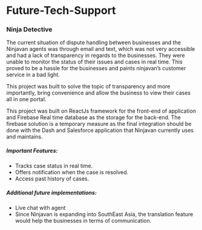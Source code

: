 # Future-Tech-Support

### Ninja Detective


The current situation of dispute handling between businesses and  the Ninjavan agents was through email and text, which was not very accessible and had a lack of transparency in regards to the businesses. They were unable to monitor the status of their issues and cases in real time. This proved to be a hassle for the businesses and paints ninjavan’s customer service in a bad light.


This project was built to solve the topic of transparency and more importantly, bring convenience and allow the business to view their cases all in one portal.


This project was built on ReactJs framework for the front-end of application and Firebase Real time database as the storage for the back-end. The firebase solution is a temporary measure as the final integration should be done with the Dash and Salesforce application that Ninjavan currently uses and maintains.


##### Important Features:


* Tracks case status in real time.
* Offers notification when the case is resolved.
* Access past history of cases.


##### Additional future implementations:

* Live chat with agent
* Since Ninjavan is expanding into SouthEast Asia, the translation feature would help the businesses in terms of communication.
